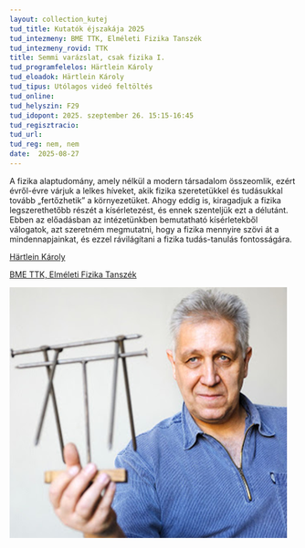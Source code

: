 ```yaml
---
layout: collection_kutej
tud_title: Kutatók éjszakája 2025
tud_intezmeny: BME TTK, Elméleti Fizika Tanszék
tud_intezmeny_rovid: TTK
title: Semmi varázslat, csak fizika I.
tud_programfelelos: Härtlein Károly
tud_eloadok: Härtlein Károly
tud_tipus: Utólagos videó feltöltés
tud_online: 
tud_helyszin: F29
tud_idopont: 2025. szeptember 26. 15:15-16:45
tud_regisztracio: 
tud_url: 
tud_reg: nem, nem
date:  2025-08-27
---
```


A fizika alaptudomány, amely nélkül a modern társadalom összeomlik, ezért évről-évre várjuk a lelkes híveket, akik fizika szeretetükkel és tudásukkal tovább „fertőzhetik” a környezetüket. 
Ahogy eddig is, kiragadjuk a fizika legszerethetőbb részét a kísérletezést, és ennek szenteljük ezt a délutánt. 
Ebben az előadásban az intézetünkben bemutatható kísérletekből válogatok, azt szeretném megmutatni, hogy a fizika mennyire szövi át a mindennapjainkat, és ezzel rávilágítani a fizika tudás-tanulás fontosságára.

[Härtlein Károly](https://tudprog.bme.hu/kutatok_ejszakaja/profilok/hartlein_karoly)

[BME TTK, Elméleti Fizika Tanszék](https://dtp.physics.bme.hu/)

![Semmi varázslat, csak fizika I.](../2025/images/semmi-varazslat-csak-fizika-i.png)
